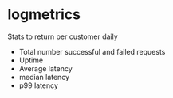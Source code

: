 # logmetrics

Stats to return per customer daily
 - Total number successful and failed requests
 - Uptime
 - Average latency
 - median latency
 - p99 latency

